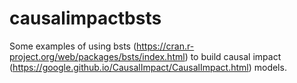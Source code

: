 # causalimpactbsts

Some examples of using bsts (https://cran.r-project.org/web/packages/bsts/index.html) to build causal impact (https://google.github.io/CausalImpact/CausalImpact.html) models.
